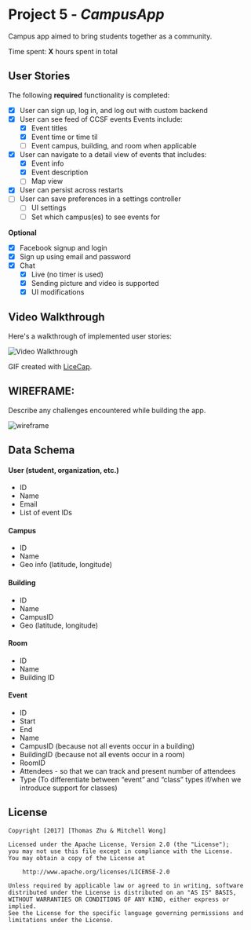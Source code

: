 # Project 5 - *CampusApp*

Campus app aimed to bring students together as a community.

Time spent: **X** hours spent in total

## User Stories

The following **required** functionality is completed:

- [X] User can sign up, log in, and log out with custom backend
- [X] User can see feed of CCSF events
	Events include:
	- [X] Event titles
	- [X] Event time or time til
	- [ ] Event campus, building, and room when applicable
- [X] User can navigate to a detail view of events that includes:
	- [X] Event info
	- [X] Event description
	- [ ] Map view
- [X] User can persist across restarts
- [ ] User can save preferences in a settings controller
	- [ ] UI settings
	- [ ] Set which campus(es) to see events for

**Optional**

- [X] Facebook signup and login
- [X] Sign up using email and password
- [X] Chat
    - [X] Live (no timer is used)
    - [X] Sending picture and video is supported
    - [X] UI modifications

## Video Walkthrough 

Here's a walkthrough of implemented user stories:

<img src='http://i.imgur.com/PQGovYO.gif' title='Spring 1' width='' alt='Video Walkthrough' />

GIF created with [LiceCap](http://www.cockos.com/licecap/).

## WIREFRAME:

Describe any challenges encountered while building the app.


![wireframe](https://cloud.githubusercontent.com/assets/12878483/23884712/8f5feaaa-082b-11e7-9083-fbaf96757373.png)


## Data Schema

#### User (student, organization, etc.)
- ID
- Name
- Email
- List of event IDs

#### Campus
- ID
- Name
- Geo info (latitude, longitude)

#### Building
- ID
- Name
- CampusID
- Geo (latitude, longitude)

#### Room
- ID
- Name
- Building ID

#### Event
- ID
- Start
- End
- Name
- CampusID (because not all events occur in a building)
- BuildingID (because not all events occur in a room)
- RoomID
- Attendees - so that we can track and present number of attendees
- Type  (To differentiate between “event” and “class” types if/when we introduce support for classes)



## License

    Copyright [2017] [Thomas Zhu & Mitchell Wong]

    Licensed under the Apache License, Version 2.0 (the "License");
    you may not use this file except in compliance with the License.
    You may obtain a copy of the License at

        http://www.apache.org/licenses/LICENSE-2.0

    Unless required by applicable law or agreed to in writing, software
    distributed under the License is distributed on an "AS IS" BASIS,
    WITHOUT WARRANTIES OR CONDITIONS OF ANY KIND, either express or implied.
    See the License for the specific language governing permissions and
    limitations under the License.
